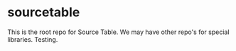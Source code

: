sourcetable
===========

This is the root repo for Source Table.  We may have other repo's for special libraries. Testing.
